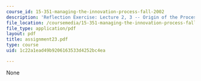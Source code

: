```yaml
---
course_id: 15-351-managing-the-innovation-process-fall-2002
description: 'Reflection Exercise: Lecture 2, 3 -- Origin of the Process'
file_location: /coursemedia/15-351-managing-the-innovation-process-fall-2002/1c22a1ead49b9206163533d4252bc4ea_assignment23.pdf
file_type: application/pdf
layout: pdf
title: assignment23.pdf
type: course
uid: 1c22a1ead49b9206163533d4252bc4ea

---
```

None